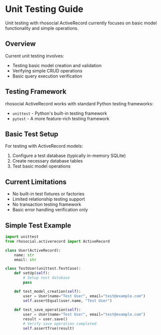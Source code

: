 # Unit Testing Guide

Unit testing with rhosocial ActiveRecord currently focuses on basic model functionality and simple operations.

## Overview

Current unit testing involves:

- Testing basic model creation and validation
- Verifying simple CRUD operations
- Basic query execution verification

## Testing Framework

rhosocial ActiveRecord works with standard Python testing frameworks:

- `unittest` - Python's built-in testing framework
- `pytest` - A more feature-rich testing framework

## Basic Test Setup

For testing with ActiveRecord models:

1. Configure a test database (typically in-memory SQLite)
2. Create necessary database tables
3. Test basic model operations

## Current Limitations

- No built-in test fixtures or factories
- Limited relationship testing support
- No transaction testing framework
- Basic error handling verification only

## Simple Test Example

```python
import unittest
from rhosocial.activerecord import ActiveRecord

class User(ActiveRecord):
    name: str
    email: str

class TestUser(unittest.TestCase):
    def setUp(self):
        # Setup test database
        pass

    def test_model_creation(self):
        user = User(name="Test User", email="test@example.com")
        self.assertEqual(user.name, "Test User")
        
    def test_save_operation(self):
        user = User(name="Test User", email="test@example.com")
        result = user.save()
        # Verify save operation completed
        self.assertTrue(result)
```